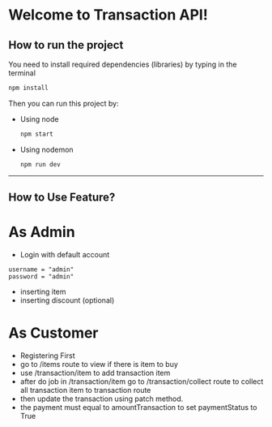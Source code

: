 # Welcome to Transaction API!
## How to run the project
You need to install required dependencies (libraries) by typing in the terminal
```bash
npm install
```
Then you can run this project by:
- Using node
  ```bash
  npm start
  ```
- Using nodemon
  ```bash
  npm run dev
  ```
----------
## How to Use Feature?
# As Admin
- Login with default account
```
username = "admin"
password = "admin"
```
- inserting item
- inserting discount (optional)
# As Customer
- Registering First
- go to /items route to view if there is item to buy
- use /transaction/item to add transaction item
- after do job in /transaction/item go to /transaction/collect route to collect all transaction item to transaction route
- then update the transaction using patch method.
- the payment must equal to amountTransaction to set paymentStatus to True